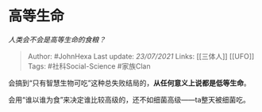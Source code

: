 # 高等生命
*人类会不会是高等生命的食粮？*

> Author: #JohnHexa
Last update: *23/07/2021* 
Links: [[三体人]] [[UFO]]
Tags:  #社科Social-Science #家族Clan 



会搞到“只有智慧生物可吃”这种总失败结局的，**从任何意义上说都是低等生命**。

会用“谁以谁为食”来决定谁比较高级的，还不如细菌高级——ta整天被细菌吃。



